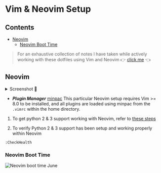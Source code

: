 # Vim & Neovim Setup

<a id="contents"></a>

## Contents

- [Neovim](#neovim)
  - [Neovim Boot Time](#neovim-boot-time)

> For an exhaustive collection of notes I have taken while actively working with these dotfiles using Vim and Neovim 👉 [click me](https://github.com/ipatch/dotfiles/wiki/vim-neovim-Notes) 👈

<a id="neovim"></a>

## Neovim

<details>
<summary>Screenshot 📸</summary>
<img src="https://raw.githubusercontent.com/wiki/ipatch/dotfiles/lib/Neovim-2018-april-late.png" alt="nvim-screenshot">
</details>

- ___Plugin Manager___ [minpac](https://github.com/k-takataminpac) This particular Neovim setup requires Vim >= 8.0 to be installed, and all plugins are loaded using minpac from the `.vimrc` within the home directory.

1. To get python 2 & 3 support working with Neovim, refer to [these steps](https://github.com/ipatch/dotfiles/wiki/Neovim-Vim-Notes#python-support-setting-up-python-23)

2. To verify Python 2 & 3 support has been setup and working properly within Neovim

```vim
:CheckHealth
```

<a id="neovim-boot-time"></a>

### Neovim Boot Time

![Neovim boot time June](https://i.imgur.com/8UAyTlC.png)

